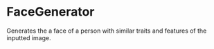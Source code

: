 # FaceGenerator
Generates the a face of a person with similar traits and features of the inputted image.
